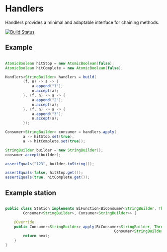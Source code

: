 # Handlers

Handlers provides a minimal and adaptable interface for chaining methods.

[![Build Status](https://travis-ci.org/spriet2000/railways.svg?branch=master)](https://travis-ci.org/spriet2000/railways)

## Example 

```java

AtomicBoolean hitStop = new AtomicBoolean(false);
AtomicBoolean hitComplete = new AtomicBoolean(false);

Handlers<StringBuilder> handlers = build(
        (f, n) -> a -> {
            a.append("1");
            n.accept(a);
        }, (f, n) -> a -> {
            a.append("2");
            n.accept(a);
        }, (f, n) -> a -> {
            a.append("3");
            n.accept(a);
        });

Consumer<StringBuilder> consumer = handlers.apply(
        a -> hitStop.set(true),
        a -> hitComplete.set(true));

StringBuilder builder = new StringBuilder();
consumer.accept(builder);

assertEquals("123", builder.toString());

assertEquals(false, hitStop.get());
assertEquals(true, hitComplete.get());

```


## Example station 

```java

public class Station implements BiFunction<BiConsumer<StringBuilder, Throwable>,
        Consumer<StringBuilder>, Consumer<StringBuilder>> {

    @Override
    public Consumer<StringBuilder> apply(BiConsumer<StringBuilder, Throwable> stop,
                                                 Consumer<StringBuilder> next) {
        return next;
    }
}

```
